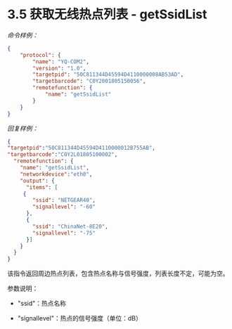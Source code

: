 # 3.5     获取无线热点列表 - getSsidList

*命令样例：*

```json
{
	"protocol": {
		"name": "YQ-COM2",
		"version": "1.0",
		"targetpid": "50C811344D45594D4110000008AB53AD",
		"targetbarcode": "C0Y2001805150056",
		"remotefunction": {
			"name": "getSsidList"
		}
	}
}

```

 *回复样例：*

```json
{
"targetpid":"50C811344D45594D4110000012B755AB",
"targetbarcode":"C0Y2L01805100002",
  "remotefunction": {
    "name": "getSsidList",
    "networkdevice":"eth0",
    "output": {
      "items": [
     {
        "ssid": "NETGEAR40",
        "signallevel": "-60"
      },
      {
        "ssid": "ChinaNet-8E20",
        "signallevel": "-75"
      }]
    }
  }
}
```

该指令返回周边热点列表，包含热点名称与信号强度，列表长度不定，可能为空。

参数说明：

* "ssid"：热点名称

* "signallevel"：热点的信号强度（单位：dB）